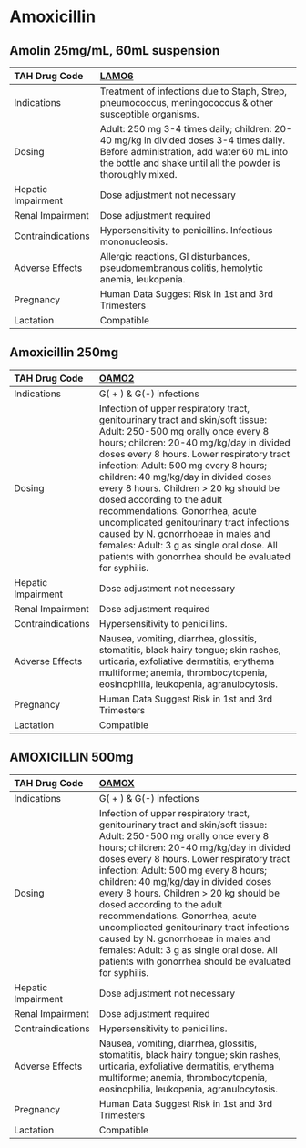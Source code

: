 # Amoxicillin

## Amolin 25mg/mL, 60mL suspension

| TAH Drug Code      | [LAMO6](https://www.tahsda.org.tw/drugs/hissearch.php?drug_code=LAMO6)                                                                                                                            |
|:-------------------|:--------------------------------------------------------------------------------------------------------------------------------------------------------------------------------------------------|
| Indications        | Treatment of infections due to Staph, Strep, pneumococcus, meningococcus & other susceptible organisms.                                                                                           |
| Dosing             | Adult: 250 mg 3-4 times daily; children: 20-40 mg/kg in divided doses 3-4 times daily. Before administration, add water 60 mL into the bottle and shake until all the powder is thoroughly mixed. |
| Hepatic Impairment | Dose adjustment not necessary                                                                                                                                                                     |
| Renal Impairment   | Dose adjustment required                                                                                                                                                                          |
| Contraindications  | Hypersensitivity to penicillins. Infectious mononucleosis.                                                                                                                                        |
| Adverse Effects    | Allergic reactions, GI disturbances, pseudomembranous colitis, hemolytic anemia, leukopenia.                                                                                                      |
| Pregnancy          | Human Data Suggest Risk in 1st and 3rd Trimesters                                                                                                                                                 |
| Lactation          | Compatible                                                                                                                                                                                        |

## Amoxicillin 250mg

| TAH Drug Code      | [OAMO2](https://www.tahsda.org.tw/drugs/hissearch.php?drug_code=OAMO2)                                                                                                                                                                                                                                                                                                                                                                                                                                                                                                                            |
|:-------------------|:--------------------------------------------------------------------------------------------------------------------------------------------------------------------------------------------------------------------------------------------------------------------------------------------------------------------------------------------------------------------------------------------------------------------------------------------------------------------------------------------------------------------------------------------------------------------------------------------------|
| Indications        | G( + ) & G(-) infections                                                                                                                                                                                                                                                                                                                                                                                                                                                                                                                                                                          |
| Dosing             | Infection of upper respiratory tract, genitourinary tract and skin/soft tissue: Adult: 250-500 mg orally once every 8 hours; children: 20-40 mg/kg/day in divided doses every 8 hours. Lower respiratory tract infection: Adult: 500 mg every 8 hours; children: 40 mg/kg/day in divided doses every 8 hours. Children > 20 kg should be dosed according to the adult recommendations. Gonorrhea, acute uncomplicated genitourinary tract infections caused by N. gonorrhoeae in males and females: Adult: 3 g as single oral dose. All patients with gonorrhea should be evaluated for syphilis. |
| Hepatic Impairment | Dose adjustment not necessary                                                                                                                                                                                                                                                                                                                                                                                                                                                                                                                                                                     |
| Renal Impairment   | Dose adjustment required                                                                                                                                                                                                                                                                                                                                                                                                                                                                                                                                                                          |
| Contraindications  | Hypersensitivity to penicillins.                                                                                                                                                                                                                                                                                                                                                                                                                                                                                                                                                                  |
| Adverse Effects    | Nausea, vomiting, diarrhea, glossitis, stomatitis, black hairy tongue; skin rashes, urticaria, exfoliative dermatitis, erythema multiforme; anemia, thrombocytopenia, eosinophilia, leukopenia, agranulocytosis.                                                                                                                                                                                                                                                                                                                                                                                  |
| Pregnancy          | Human Data Suggest Risk in 1st and 3rd Trimesters                                                                                                                                                                                                                                                                                                                                                                                                                                                                                                                                                 |
| Lactation          | Compatible                                                                                                                                                                                                                                                                                                                                                                                                                                                                                                                                                                                        |

## AMOXICILLIN 500mg

| TAH Drug Code      | [OAMOX](https://www.tahsda.org.tw/drugs/hissearch.php?drug_code=OAMOX)                                                                                                                                                                                                                                                                                                                                                                                                                                                                                                                            |
|:-------------------|:--------------------------------------------------------------------------------------------------------------------------------------------------------------------------------------------------------------------------------------------------------------------------------------------------------------------------------------------------------------------------------------------------------------------------------------------------------------------------------------------------------------------------------------------------------------------------------------------------|
| Indications        | G( + ) & G(-) infections                                                                                                                                                                                                                                                                                                                                                                                                                                                                                                                                                                          |
| Dosing             | Infection of upper respiratory tract, genitourinary tract and skin/soft tissue: Adult: 250-500 mg orally once every 8 hours; children: 20-40 mg/kg/day in divided doses every 8 hours. Lower respiratory tract infection: Adult: 500 mg every 8 hours; children: 40 mg/kg/day in divided doses every 8 hours. Children > 20 kg should be dosed according to the adult recommendations. Gonorrhea, acute uncomplicated genitourinary tract infections caused by N. gonorrhoeae in males and females: Adult: 3 g as single oral dose. All patients with gonorrhea should be evaluated for syphilis. |
| Hepatic Impairment | Dose adjustment not necessary                                                                                                                                                                                                                                                                                                                                                                                                                                                                                                                                                                     |
| Renal Impairment   | Dose adjustment required                                                                                                                                                                                                                                                                                                                                                                                                                                                                                                                                                                          |
| Contraindications  | Hypersensitivity to penicillins.                                                                                                                                                                                                                                                                                                                                                                                                                                                                                                                                                                  |
| Adverse Effects    | Nausea, vomiting, diarrhea, glossitis, stomatitis, black hairy tongue; skin rashes, urticaria, exfoliative dermatitis, erythema multiforme; anemia, thrombocytopenia, eosinophilia, leukopenia, agranulocytosis.                                                                                                                                                                                                                                                                                                                                                                                  |
| Pregnancy          | Human Data Suggest Risk in 1st and 3rd Trimesters                                                                                                                                                                                                                                                                                                                                                                                                                                                                                                                                                 |
| Lactation          | Compatible                                                                                                                                                                                                                                                                                                                                                                                                                                                                                                                                                                                        |

